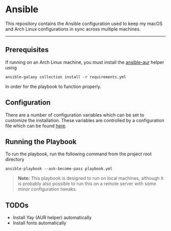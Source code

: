 # Ansible

This repository contains the Ansible configuration used to keep my macOS and
Arch Linux configurations in sync across multiple machines.

---

## Prerequisites

If running on an Arch Linux machine, you must install the
[ansible-aur](https://github.com/kewlfft/ansible-aur) helper using

```shell
ansible-galaxy collection install -r requirements.yml
```
In order for the playbook to function properly.

## Configuration

There are a number of configuration variables which can be set to customize the
installation. These variables are controlled by a configuration file which can
be found [here](./config.yml).

## Running the Playbook

To run the playbook, run the following command from the project root directory

```shell
ansible-playbook --ask-become-pass playbook.yml
```

> **Note:** This playbook is designed to run on local machines, although it is
> probably also possible to run this on a remote server with some minor
> configuration tweaks.

## TODOs

- Install Yay (AUR helper) automatically
- Install fonts automatically

